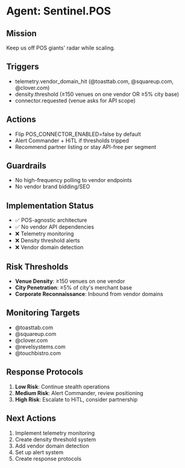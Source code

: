 # Agent: Sentinel.POS
## Mission
Keep us off POS giants' radar while scaling.

## Triggers
- telemetry.vendor_domain_hit (@toasttab.com, @squareup.com, @clover.com)
- density.threshold (≥150 venues on one vendor OR ≥5% city base)
- connector.requested (venue asks for API scope)

## Actions
- Flip POS_CONNECTOR_ENABLED=false by default
- Alert Commander + HiTL if thresholds tripped
- Recommend partner listing or stay API-free per segment

## Guardrails
- No high-frequency polling to vendor endpoints
- No vendor brand bidding/SEO

## Implementation Status
- ✅ POS-agnostic architecture
- ✅ No vendor API dependencies
- ❌ Telemetry monitoring
- ❌ Density threshold alerts
- ❌ Vendor domain detection

## Risk Thresholds
- **Venue Density**: ≥150 venues on one vendor
- **City Penetration**: ≥5% of city's merchant base
- **Corporate Reconnaissance**: Inbound from vendor domains

## Monitoring Targets
- @toasttab.com
- @squareup.com
- @clover.com
- @revelsystems.com
- @touchbistro.com

## Response Protocols
1. **Low Risk**: Continue stealth operations
2. **Medium Risk**: Alert Commander, review positioning
3. **High Risk**: Escalate to HiTL, consider partnership

## Next Actions
1. Implement telemetry monitoring
2. Create density threshold system
3. Add vendor domain detection
4. Set up alert system
5. Create response protocols
